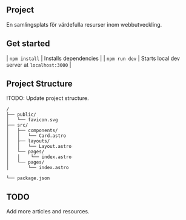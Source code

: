 ## Project

En samlingsplats för värdefulla resurser inom webbutveckling.

## Get started

| `npm install` | Installs dependencies |
| `npm run dev` | Starts local dev server at `localhost:3000` |

## Project Structure

!TODO: Update project structure.

```
/
├── public/
│   └── favicon.svg
├── src/
│   ├── components/
│   │   └── Card.astro
│   ├── layouts/
│   │   └── Layout.astro
│   └── pages/
│   │    └── index.astro
│   └── pages/
│       └── index.astro

└── package.json
```

## TODO

Add more articles and resources.
